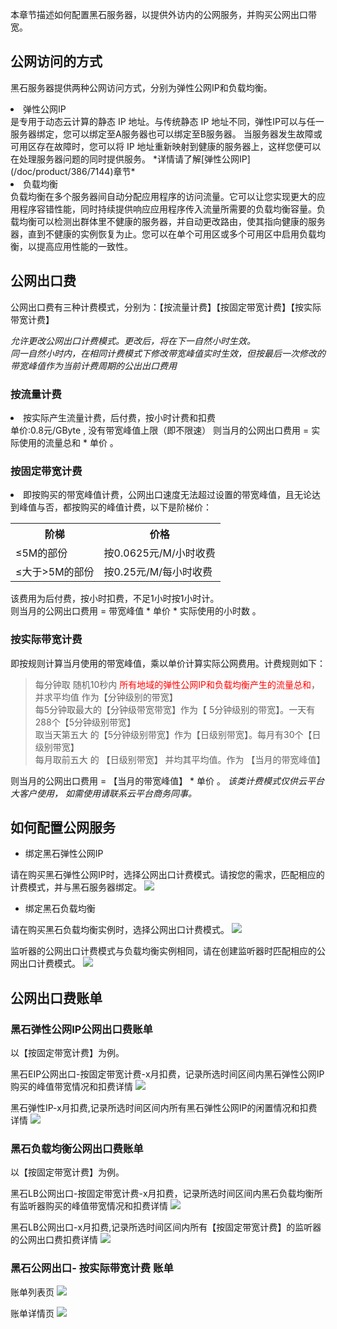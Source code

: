 本章节描述如何配置黑石服务器，以提供外访内的公网服务，并购买公网出口带宽。

## 公网访问的方式
黑石服务器提供两种公网访问方式，分别为弹性公网IP和负载均衡。</br>

<li>弹性公网IP</li> 
是专用于动态云计算的静态 IP 地址。与传统静态 IP 地址不同，弹性IP可以与任一服务器绑定，您可以绑定至A服务器也可以绑定至B服务器。 当服务器发生故障或可用区存在故障时，您可以将 IP 地址重新映射到健康的服务器上，这样您便可以在处理服务器问题的同时提供服务。  
*详情请了解[弹性公网IP](/doc/product/386/7144)章节*

<li>负载均衡</li> 
负载均衡在多个服务器间自动分配应用程序的访问流量。它可以让您实现更大的应用程序容错性能，同时持续提供响应应用程序传入流量所需要的负载均衡容量。负载均衡可以检测出群体里不健康的服务器，并自动更改路由，使其指向健康的服务器，直到不健康的实例恢复为止。您可以在单个可用区或多个可用区中启用负载均衡，以提高应用性能的一致性。



## 公网出口费
公网出口费有三种计费模式，分别为：【按流量计费】【按固定带宽计费】【按实际带宽计费】

*允许更改公网出口计费模式。更改后，将在下一自然小时生效。</br>*
*同一自然小时内，在相同计费模式下修改带宽峰值实时生效，但按最后一次修改的带宽峰值作为当前计费周期的公出出口费用*


<a id='byliuliangjifei'></a>
### 按流量计费 
<li >按实际产生流量计费，后付费，按小时计费和扣费</li>
单价:0.8元/GByte , 没有带宽峰值上限（即不限速）
则当月的公网出口费用 = 实际使用的流量总和 * 单价 。

<a id='bygudingdaikuanjifei'></a>
### 按固定带宽计费
<li >即按购买的带宽峰值计费，公网出口速度无法超过设置的带宽峰值，且无论达到峰值与否，都按购买的峰值计费，以下是阶梯价：</li>
<table>
<tr>
<th>阶梯</th>
<th>价格</th>
</tr>
<tr>
<td>≤5M的部份</td>
<td>按0.0625元/M/小时收费</td>
</tr>
<tr>
<td>≤大于>5M的部份</td>
<td>按0.25元/M/每小时收费</td>
</tr>
</table>
该费用为后付费，按小时扣费，不足1小时按1小时计。 </br>
则当月的公网出口费用 = 带宽峰值 * 单价 * 实际使用的小时数 。

<a id='byshijidaikuanjifei'></a>
### 按实际带宽计费
即按规则计算当月使用的带宽峰值，乘以单价计算实际公网费用。计费规则如下：</br>

>每分钟取 随机10秒内 <font color='red'>所有地域的弹性公网IP和负载均衡产生的流量总和</font>，并求平均值 作为【分钟级别的带宽】</br>
每5分钟取最大的【分钟级带宽带宽】作为【 5分钟级别的带宽】。一天有288个【5分钟级别带宽】</br>
取当天第五大 的【5分钟级别带宽】作为【日级别带宽】。每月有30个【日级别带宽】</br>
每月取前五大 的 【日级别带宽】 并均其平均值。作为 【当月的带宽峰值】

则当月的公网出口费用 = 【当月的带宽峰值】 * 单价 。 
*该类计费模式仅供云平台大客户使用， 如需使用请联系云平台商务同事。*


## 如何配置公网服务

- 绑定黑石弹性公网IP

请在购买黑石弹性公网IP时，选择公网出口计费模式。请按您的需求，匹配相应的计费模式，并与黑石服务器绑定。
![](http://imgcache.tcecqpoc.fsphere.cn/image/mc.qcloudimg.com/static/img/f99e8be2dbb895a8e0cbdc53942c15a4/image.png)


- 绑定黑石负载均衡

请在购买黑石负载均衡实例时，选择公网出口计费模式。
![](http://imgcache.tcecqpoc.fsphere.cn/image/mc.qcloudimg.com/static/img/fad1dd8905c67a727bdec95a4ffc712b/image.png)

监听器的公网出口计费模式与负载均衡实例相同，请在创建监听器时匹配相应的公网出口计费模式。
![](http://imgcache.tcecqpoc.fsphere.cn/image/mc.qcloudimg.com/static/img/e109f9d8503abf2b034cc50037238f4a/image.png)


## 公网出口费账单

### 黑石弹性公网IP公网出口费账单

以【按固定带宽计费】为例。

黑石EIP公网出口-按固定带宽计费-x月扣费，记录所选时间区间内黑石弹性公网IP购买的峰值带宽情况和扣费详情
![](http://imgcache.tcecqpoc.fsphere.cn/image/mc.qcloudimg.com/static/img/84562d836f248f54a93fbf811176ac42/image.png)

黑石弹性IP-x月扣费,记录所选时间区间内所有黑石弹性公网IP的闲置情况和扣费详情
![](http://imgcache.tcecqpoc.fsphere.cn/image/mc.qcloudimg.com/static/img/21e4a12a3e18993d87d9360dfaca2fb3/image.png)

### 黑石负载均衡公网出口费账单

以【按固定带宽计费】为例。

黑石LB公网出口-按固定带宽计费-x月扣费，记录所选时间区间内黑石负载均衡所有监听器购买的峰值带宽情况和扣费详情
![](http://imgcache.tcecqpoc.fsphere.cn/image/mc.qcloudimg.com/static/img/bd39ae2719bdb598e2de1199d92ede18/image.png)

黑石LB公网出口-x月扣费,记录所选时间区间内所有【按固定带宽计费】的监听器的公网出口费扣费详情
![](http://imgcache.tcecqpoc.fsphere.cn/image/mc.qcloudimg.com/static/img/ec571b3bab983b62f6ff1b867abcaec7/image.png)

### 黑石公网出口- 按实际带宽计费 账单

账单列表页
![](http://imgcache.tcecqpoc.fsphere.cn/image/mc.qcloudimg.com/static/img/16bea0387f39696ae85e4069df932415/image.png)

账单详情页
![](http://imgcache.tcecqpoc.fsphere.cn/image/mc.qcloudimg.com/static/img/9593ca24dc52d5780ae9e51264ee9816/image.png)

